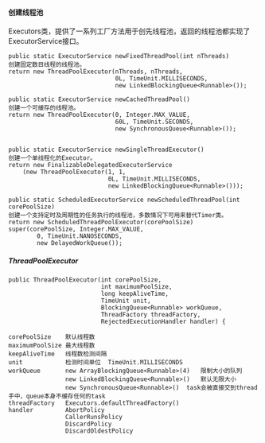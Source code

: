 
#### 创建线程池
Executors类，提供了一系列工厂方法用于创先线程池，返回的线程池都实现了ExecutorService接口。

    public static ExecutorService newFixedThreadPool(int nThreads)
    创建固定数目线程的线程池。
    return new ThreadPoolExecutor(nThreads, nThreads,
                                  0L, TimeUnit.MILLISECONDS,
                                  new LinkedBlockingQueue<Runnable>());

    public static ExecutorService newCachedThreadPool()
    创建一个可缓存的线程池。
    return new ThreadPoolExecutor(0, Integer.MAX_VALUE,
                                  60L, TimeUnit.SECONDS,
                                  new SynchronousQueue<Runnable>());


    public static ExecutorService newSingleThreadExecutor()
    创建一个单线程化的Executor。
    return new FinalizableDelegatedExecutorService
        (new ThreadPoolExecutor(1, 1,
                                0L, TimeUnit.MILLISECONDS,
                                new LinkedBlockingQueue<Runnable>()));

    public static ScheduledExecutorService newScheduledThreadPool(int corePoolSize)
    创建一个支持定时及周期性的任务执行的线程池，多数情况下可用来替代Timer类。
    return new ScheduledThreadPoolExecutor(corePoolSize)
    super(corePoolSize, Integer.MAX_VALUE, 
            0, TimeUnit.NANOSECONDS,
            new DelayedWorkQueue());


##### ThreadPoolExecutor

    public ThreadPoolExecutor(int corePoolSize,
                              int maximumPoolSize,
                              long keepAliveTime,
                              TimeUnit unit,
                              BlockingQueue<Runnable> workQueue,
                              ThreadFactory threadFactory,
                              RejectedExecutionHandler handler) {

    corePoolSize    默认线程数
    maximumPoolSize 最大线程数
    keepAliveTime   线程数检测间隔
    unit            检测时间单位  TimeUnit.MILLISECONDS
    workQueue       new ArrayBlockingQueue<Runnable>(4)   限制大小的队列
                    new LinkedBlockingQueue<Runnable>()   默认无限大小
                    new SynchronousQueue<Runnable>()  task会被直接交到thread手中，queue本身不缓存任何的task
    threadFactory   Executors.defaultThreadFactory()
    handler         AbortPolicy
                    CallerRunsPolicy
                    DiscardPolicy
                    DiscardOldestPolicy
                   